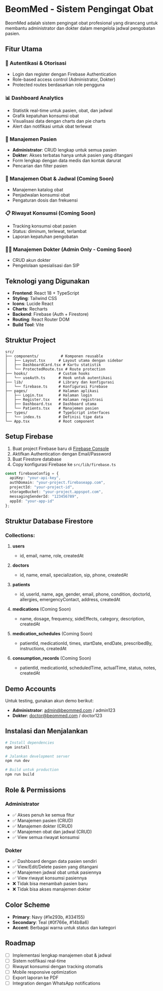 # BeomMed - Sistem Pengingat Obat

BeomMed adalah sistem pengingat obat profesional yang dirancang untuk membantu administrator dan dokter dalam mengelola jadwal pengobatan pasien.

## Fitur Utama

### 🔐 Autentikasi & Otorisasi

- Login dan register dengan Firebase Authentication
- Role-based access control (Administrator, Dokter)
- Protected routes berdasarkan role pengguna

### 📊 Dashboard Analytics

- Statistik real-time untuk pasien, obat, dan jadwal
- Grafik kepatuhan konsumsi obat
- Visualisasi data dengan charts dan pie charts
- Alert dan notifikasi untuk obat terlewat

### 👥 Manajemen Pasien

- **Administrator**: CRUD lengkap untuk semua pasien
- **Dokter**: Akses terbatas hanya untuk pasien yang ditangani
- Form lengkap dengan data medis dan kontak darurat
- Pencarian dan filter pasien

### 💊 Manajemen Obat & Jadwal (Coming Soon)

- Manajemen katalog obat
- Penjadwalan konsumsi obat
- Pengaturan dosis dan frekuensi

### 📋 Riwayat Konsumsi (Coming Soon)

- Tracking konsumsi obat pasien
- Status: diminum, terlewat, terlambat
- Laporan kepatuhan pengobatan

### 👨‍⚕️ Manajemen Dokter (Admin Only - Coming Soon)

- CRUD akun dokter
- Pengelolaan spesialisasi dan SIP

## Teknologi yang Digunakan

- **Frontend**: React 18 + TypeScript
- **Styling**: Tailwind CSS
- **Icons**: Lucide React
- **Charts**: Recharts
- **Backend**: Firebase (Auth + Firestore)
- **Routing**: React Router DOM
- **Build Tool**: Vite

## Struktur Project

```
src/
├── components/          # Komponen reusable
│   ├── Layout.tsx      # Layout utama dengan sidebar
│   ├── DashboardCard.tsx # Kartu statistik
│   └── ProtectedRoute.tsx # Route protection
├── hooks/              # Custom hooks
│   └── useAuth.ts      # Hook untuk autentikasi
├── lib/                # Library dan konfigurasi
│   └── firebase.ts     # Konfigurasi Firebase
├── pages/              # Halaman aplikasi
│   ├── Login.tsx       # Halaman login
│   ├── Register.tsx    # Halaman registrasi
│   ├── Dashboard.tsx   # Dashboard utama
│   └── Patients.tsx    # Manajemen pasien
├── types/              # TypeScript interfaces
│   └── index.ts        # Definisi tipe data
└── App.tsx             # Root component
```

## Setup Firebase

1. Buat project Firebase baru di [Firebase Console](https://console.firebase.google.com)
2. Aktifkan Authentication dengan Email/Password
3. Buat Firestore database
4. Copy konfigurasi Firebase ke `src/lib/firebase.ts`

```typescript
const firebaseConfig = {
  apiKey: "your-api-key",
  authDomain: "your-project.firebaseapp.com",
  projectId: "your-project-id",
  storageBucket: "your-project.appspot.com",
  messagingSenderId: "123456789",
  appId: "your-app-id"
};
```

## Struktur Database Firestore

### Collections:

1. **users**

   - id, email, name, role, createdAt

2. **doctors**

   - id, name, email, specialization, sip, phone, createdAt

3. **patients**

   - id, userId, name, age, gender, email, phone, condition, doctorId, allergies, emergencyContact, address, createdAt

4. **medications** (Coming Soon)

   - name, dosage, frequency, sideEffects, category, description, createdAt

5. **medication_schedules** (Coming Soon)

   - patientId, medicationId, times, startDate, endDate, prescribedBy, instructions, createdAt

6. **consumption_records** (Coming Soon)
   - patientId, medicationId, scheduledTime, actualTime, status, notes, createdAt

## Demo Accounts

Untuk testing, gunakan akun demo berikut:

- **Administrator**: admin@beommed.com / admin123
- **Dokter**: doctor@beommed.com / doctor123

## Instalasi dan Menjalankan

```bash
# Install dependencies
npm install

# Jalankan development server
npm run dev

# Build untuk production
npm run build
```

## Role & Permissions

### Administrator

- ✅ Akses penuh ke semua fitur
- ✅ Manajemen pasien (CRUD)
- ✅ Manajemen dokter (CRUD)
- ✅ Manajemen obat dan jadwal (CRUD)
- ✅ View semua riwayat konsumsi

### Dokter

- ✅ Dashboard dengan data pasien sendiri
- ✅ View/Edit/Delete pasien yang ditangani
- ✅ Manajemen jadwal obat untuk pasiennya
- ✅ View riwayat konsumsi pasiennya
- ❌ Tidak bisa menambah pasien baru
- ❌ Tidak bisa akses manajemen dokter

## Color Scheme

- **Primary**: Navy (#1e293b, #334155)
- **Secondary**: Teal (#0f766e, #14b8a6)
- **Accent**: Berbagai warna untuk status dan kategori

## Roadmap

- [ ] Implementasi lengkap manajemen obat & jadwal
- [ ] Sistem notifikasi real-time
- [ ] Riwayat konsumsi dengan tracking otomatis
- [ ] Mobile responsive optimization
- [ ] Export laporan ke PDF
- [ ] Integration dengan WhatsApp notifications
